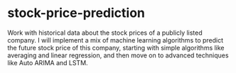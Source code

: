 # stock-price-prediction
Work with historical data about the stock prices of a publicly listed company. I will implement a mix of machine learning algorithms to predict the future stock price of this company, starting with simple algorithms like averaging and linear regression, and then move on to advanced techniques like Auto ARIMA and LSTM.
